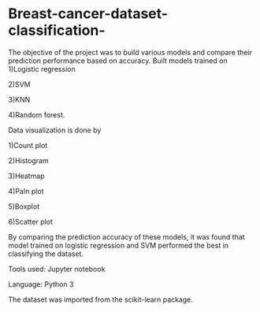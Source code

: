 # Breast-cancer-dataset-classification-
The objective of the project was to build various models and compare their prediction performance based on accuracy.
Built models trained on 
1)Logistic regression

2)SVM

3)KNN

4)Random forest.

Data visualization is done by

1)Count plot 

2)Histogram 

3)Heatmap 

4)PaIn plot

5)Boxplot

6)Scatter plot 

By comparing the prediction accuracy of these models, it was found that model trained on logistic regression and SVM performed the best in classifying the dataset.

Tools used: Jupyter notebook

Language: Python 3

The dataset was imported from the scikit-learn package.
